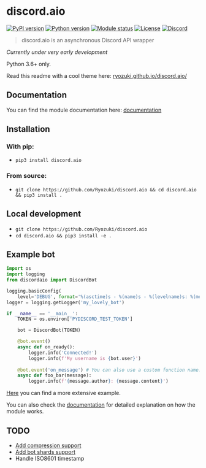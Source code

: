 # discord.aio
[![PyPI version](https://img.shields.io/pypi/v/discord.aio.svg)](https://pypi.python.org/pypi/discord.aio)
[![Python version](https://img.shields.io/pypi/pyversions/discord.aio.svg)](https://github.com/Ryozuki/discord.aio)
[![Module status](https://img.shields.io/pypi/status/discord.aio.svg)](https://github.com/Ryozuki/discord.aio)
[![License](https://img.shields.io/pypi/l/discord.aio.svg)](https://github.com/Ryozuki/discord.aio/blob/master/LICENSE.txt)
[![Discord](https://img.shields.io/discord/416878158436892672.svg)](https://discord.gg/hJ7ewAT)

> discord.aio is an asynchronous Discord API wrapper

*Currently under very early development*

Python 3.6+ only.

Read this readme with a cool theme here: [ryozuki.github.io/discord.aio/](https://ryozuki.github.io/discord.aio/)

## Documentation
You can find the module documentation here: [documentation](https://ryozuki.github.io/discord.aio/docs)

## Installation

### With pip:
- `pip3 install discord.aio`

### From source:
- `git clone https://github.com/Ryozuki/discord.aio && cd discord.aio && pip3 install .`

## Local development
- `git clone https://github.com/Ryozuki/discord.aio`
- `cd discord.aio && pip3 install -e .`

## Example bot
```python
import os
import logging
from discordaio import DiscordBot

logging.basicConfig(
    level='DEBUG', format='%(asctime)s - %(name)s - %(levelname)s: %(message)s')
logger = logging.getLogger('my_lovely_bot')

if __name__ == '__main__':
    TOKEN = os.environ['PYDISCORD_TEST_TOKEN']

    bot = DiscordBot(TOKEN)

    @bot.event()
    async def on_ready():
        logger.info('Connected!')
        logger.info(f'My username is {bot.user}')
    
    @bot.event('on_message') # You can also use a custom function name.
    async def foo_bar(message):
        logger.info(f'{message.author}: {message.content}')
```

[Here](https://github.com/Ryozuki/discord.aio/blob/master/examples/bot.py) you can find a more extensive example.

You can also check the [documentation](https://ryozuki.github.io/discord.aio/docs) for detailed explanation on how the module works.

## TODO
- [Add compression support](https://discordapp.com/developers/docs/topics/gateway#encoding-and-compression)
- [Add bot shards support](https://discordapp.com/developers/docs/topics/gateway#get-gateway-bot)
- Handle ISO8601 timestamp